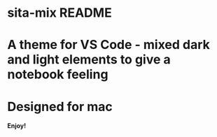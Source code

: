 # sita-mix README

# A theme for VS Code - mixed dark and light elements to give a notebook feeling
# Designed for mac

**Enjoy!**
